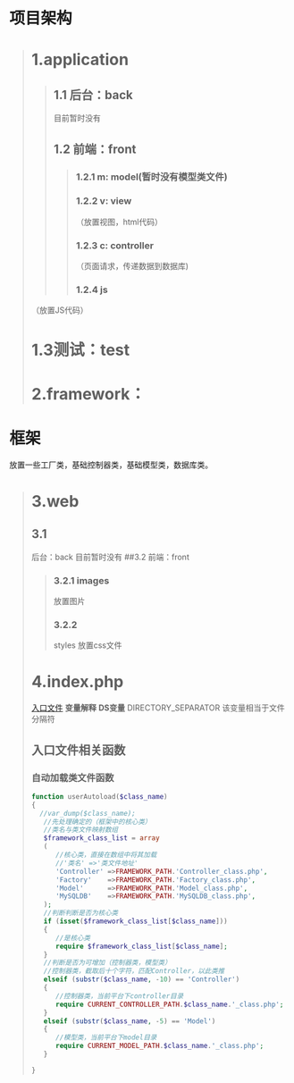 # 项目架构
> # 1.application
>
>> ## 1.1 后台：back  
>>  目前暂时没有
>> ## 1.2 前端：front
>>
>>> ### 1.2.1 m: model(暂时没有模型类文件)
>>> ### 1.2.2 v: view   
>>>（放置视图，html代码）
>>> ### 1.2.3 c: controller
>>>（页面请求，传递数据到数据库)
>>> ### 1.2.4 js 
>（放置JS代码）
> # 1.3测试：test
> # 2.framework：
>
# 框架
放置一些工厂类，基础控制器类，基础模型类，数据库类。<br>
> # 3.web
>  
> ## 3.1 
>   后台：back 目前暂时没有
> ##3.2 
>前端：front
>> ### 3.2.1 images  
>>放置图片
>> ### 3.2.2 
>>styles 放置css文件
> # 4.index.php 
> [入口文件](./index.php)
> **变量解释**
> **DS变量**
> DIRECTORY_SEPARATOR 该变量相当于文件分隔符
> ## **入口文件相关函数**
>  ### 自动加载类文件函数
> ```php
> function userAutoload($class_name)
>{
>	//var_dump($class_name);
>    //先处理确定的（框架中的核心类）
>    //类名与类文件映射数组
>    $framework_class_list = array
>    (
>    	//核心类，直接在数组中将其加载 
>       //'类名' =>'类文件地址'
>       'Controller' =>FRAMEWORK_PATH.'Controller_class.php',
>       'Factory'    =>FRAMEWORK_PATH.'Factory_class.php',
>       'Model'      =>FRAMEWORK_PATH.'Model_class.php',
>       'MySQLDB'    =>FRAMEWORK_PATH.'MySQLDB_class.php',                   
>    );
>    //判断判断是否为核心类
>    if (isset($framework_class_list[$class_name]))
>    {
>    	//是核心类
>    	require $framework_class_list[$class_name];
>    }
>    //判断是否为可增加（控制器类，模型类）
>    //控制器类，截取后十个字符，匹配Controller，以此类推
>    elseif (substr($class_name, -10) == 'Controller') 
>    {
>    	//控制器类，当前平台下controller目录
>    	require CURRENT_CONTROLLER_PATH.$class_name.'_class.php';
>    }
>    elseif (substr($class_name, -5) == 'Model') 
>    {
>    	//模型类，当前平台下model目录
>    	require CURRENT_MODEL_PATH.$class_name.'_class.php';
>    }
>
>}
> ```




